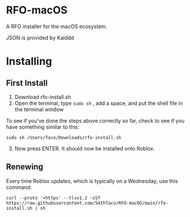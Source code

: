 # RFO-macOS

A RFO installer for the macOS ecosystem.

JSON is provided by Kaiddd

# Installing

## First Install
1. Download rfo-install.sh
2. Open the terminal, type `sudo sh` , add a space, and put the shell file in the terminal window

To see if you've done the steps above correctly so far, check to see if you have something similar to this:
```
sudo sh /Users/Taco/Downloads/rfo-install.sh
```
3. Now press ENTER. It should now be installed onto Roblox.

## Renewing
Every time Roblox updates, which is typically on a Wednesday, use this command:

```
curl --proto '=https' --tlsv1.2 -sSf https://raw.githubusercontent.com/54thTaco/RFO-macOS/main/rfo-install.sh | sh
```
